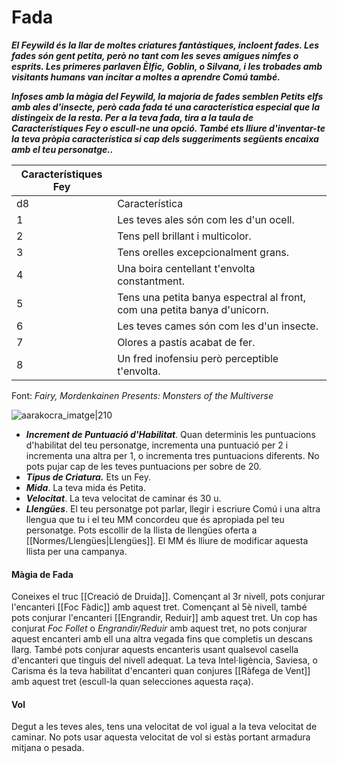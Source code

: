 # Fada

**_El Feywild és la llar de moltes criatures fantàstiques, incloent fades. Les fades són gent petita, però no tant com les seves amigues nimfes o esprits. Les primeres parlaven Èlfic, Goblin, o Silvana, i les trobades amb visitants humans van incitar a moltes a aprendre Comú també._**

**_Infoses amb la màgia del Feywild, la majoria de fades semblen Petits elfs amb ales d'insecte, però cada fada té una característica especial que la distingeix de la resta. Per a la teva fada, tira a la taula de Característiques Fey o escull-ne una opció. També ets lliure d'inventar-te la teva pròpia característica si cap dels suggeriments següents encaixa amb el teu personatge.._**

| Característiques Fey |                                                                           |
| -------------------- | ------------------------------------------------------------------------- |
| d8                   | Característica                                                            |
| 1                    | Les teves ales són com les d'un ocell.                                    |
| 2                    | Tens pell brillant i multicolor.                                          |
| 3                    | Tens orelles excepcionalment grans.                                       |
| 4                    | Una boira centellant t'envolta constantment.                              |
| 5                    | Tens una petita banya espectral al front, com una petita banya d'unicorn. |
| 6                    | Les teves cames són com les d'un insecte.                                 |
| 7                    | Olores a pastís acabat de fer.                                            |
| 8                    | Un fred inofensiu però perceptible t'envolta.                             

Font: *Fairy, Mordenkainen Presents: Monsters of the Multiverse*

![aarakocra_imatge|210](https://www.belloflostsouls.net/wp-content/uploads/2019/10/pixie.jpg)

- ***Increment de Puntuació d'Habilitat***. Quan determinis les puntuacions d'habilitat del teu personatge, incrementa una puntuació per 2 i incrementa una altra per 1, o incrementa tres puntuacions diferents. No pots pujar cap de les teves puntuacions per sobre de 20.
- ***Tipus de Criatura.*** Ets un Fey.
- ***Mida***. La teva mida és Petita.
- ***Velocitat***. La teva velocitat de caminar és 30 u.
- ***Llengües***. El teu personatge pot parlar, llegir i escriure Comú i una altra llengua que tu i el teu MM concordeu que és apropiada pel teu personatge. Pots escollir de la llista de llengües oferta a [[Normes/Llengües|Llengües]]. El MM és lliure de modificar aquesta llista per una campanya.
#### Màgia de Fada
Coneixes el truc [[Creació de Druida]]. Començant al 3r nivell, pots conjurar l'encanteri [[Foc Fàdic]] amb aquest tret. Començant al 5è nivell, també pots conjurar l'encanteri [[Engrandir, Reduir]] amb aquest tret. Un cop has conjurat *Foc Follet* o *Engrandir/Reduir* amb aquest tret, no pots conjurar aquest encanteri amb ell una altra vegada fins que completis un descans llarg. També pots conjurar aquests encanteris usant qualsevol casella d'encanteri que tinguis del nivell adequat.
	La teva Intel·ligència, Saviesa, o Carisma és la teva habilitat d'encanteri quan conjures [[Ràfega de Vent]] amb aquest tret (escull-la quan selecciones aquesta raça).
#### Vol
Degut a les teves ales, tens una velocitat de vol igual a la teva velocitat de caminar. No pots usar aquesta velocitat de vol si estàs portant armadura mitjana o pesada.